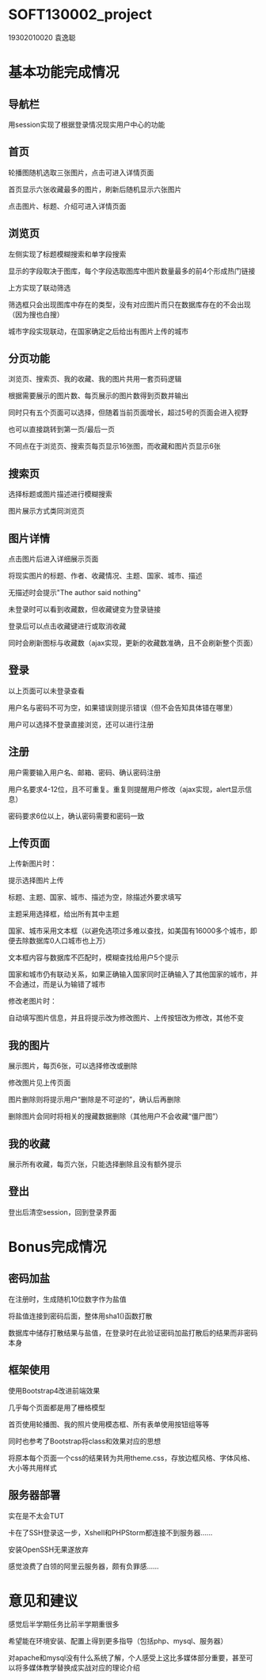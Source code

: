 # SOFT130002_project

19302010020 袁逸聪

# 基本功能完成情况

## 导航栏

用session实现了根据登录情况现实用户中心的功能

## 首页

轮播图随机选取三张图片，点击可进入详情页面

首页显示六张收藏最多的图片，刷新后随机显示六张图片

点击图片、标题、介绍可进入详情页面

## 浏览页

左侧实现了标题模糊搜索和单字段搜索

显示的字段取决于图库，每个字段选取图库中图片数量最多的前4个形成热门链接

上方实现了联动筛选

筛选框只会出现图库中存在的类型，没有对应图片而只在数据库存在的不会出现（因为搜也白搜）

城市字段实现联动，在国家确定之后给出有图片上传的城市

## 分页功能

浏览页、搜索页、我的收藏、我的图片共用一套页码逻辑

根据需要展示的图片数、每页展示的图片数得到页数并输出

同时只有五个页面可以选择，但随着当前页面增长，超过5号的页面会进入视野

也可以直接跳转到第一页/最后一页

不同点在于浏览页、搜索页每页显示16张图，而收藏和图片页显示6张

## 搜索页

选择标题或图片描述进行模糊搜索

图片展示方式类同浏览页

## 图片详情

点击图片后进入详细展示页面

将现实图片的标题、作者、收藏情况、主题、国家、城市、描述

无描述时会提示"The author said nothing"

未登录时可以看到收藏数，但收藏键变为登录链接

登录后可以点击收藏键进行或取消收藏

同时会刷新图标与收藏数（ajax实现，更新的收藏数准确，且不会刷新整个页面）

## 登录

以上页面可以未登录查看

用户名与密码不可为空，如果错误则提示错误（但不会告知具体错在哪里）

用户可以选择不登录直接浏览，还可以进行注册

## 注册

用户需要输入用户名、邮箱、密码、确认密码注册

用户名要求4-12位，且不可重复。重复则提醒用户修改（ajax实现，alert显示信息）

密码要求6位以上，确认密码需要和密码一致

## 上传页面

上传新图片时：

提示选择图片上传

标题、主题、国家、城市、描述为空，除描述外要求填写

主题采用选择框，给出所有其中主题

国家、城市采用文本框（以避免选项过多难以查找，如美国有16000多个城市，即便去除数据库0人口城市也上万）

文本框内容与数据库不匹配时，模糊查找给用户5个提示

国家和城市仍有联动关系，如果正确输入国家同时正确输入了其他国家的城市，并不会通过，而是认为输错了城市

修改老图片时：

自动填写图片信息，并且将提示改为修改图片、上传按钮改为修改，其他不变

## 我的图片

展示图片，每页6张，可以选择修改或删除

修改图片见上传页面

图片删除则将提示用户“删除是不可逆的”，确认后再删除

删除图片会同时将相关的搜藏数据删除（其他用户不会收藏“僵尸图”）

## 我的收藏

展示所有收藏，每页六张，只能选择删除且没有额外提示

## 登出

登出后清空session，回到登录界面

# Bonus完成情况

## 密码加盐

在注册时，生成随机10位数字作为盐值

将盐值连接到密码后面，整体用sha1()函数打散

数据库中储存打散结果与盐值，在登录时在此验证密码加盐打散后的结果而非密码本身

## 框架使用

使用Bootstrap4改进前端效果

几乎每个页面都是用了栅格模型

首页使用轮播图、我的照片使用模态框、所有表单使用按钮组等等

同时也参考了Bootstrap将class和效果对应的思想

将原本每个页面一个css的结果转为共用theme.css，存放边框风格、字体风格、大小等共用样式

## 服务器部署

实在是不太会TUT

卡在了SSH登录这一步，Xshell和PHPStorm都连接不到服务器……

安装OpenSSH无果遂放弃

感觉浪费了白领的阿里云服务器，颇有负罪感……

# 意见和建议

感觉后半学期任务比前半学期重很多

希望能在环境安装、配置上得到更多指导（包括php、mysql、服务器）

对apache和mysql没有什么系统了解，个人感受上这比多媒体部分重要，甚至可以将多媒体教学替换成实战对应的理论介绍